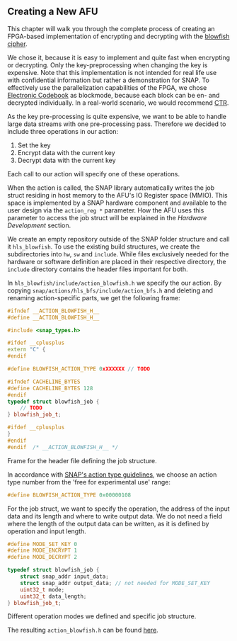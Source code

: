 ## Creating a New AFU

This chapter will walk you through the complete process of creating an FPGA-based implementation of encrypting and decrypting with the [blowfish cipher](https://en.wikipedia.org/wiki/Blowfish_\(cipher\)).

We chose it, because it is easy to implement and quite fast when encrypting or decrypting. Only the key-preprocessing when changing the key is expensive. Note that this implementation is not intended for real life use with confidential information but rather a demonstration for SNAP. To effectively use the parallelization capabilities of the FPGA, we chose [Electronic Codebook](https://en.wikipedia.org/wiki/Block_cipher_mode_of_operation#Electronic_Codebook_.28ECB.29) as blockmode, because each block can be en- and decrypted individually. In a real-world scenario, we would recommend [CTR](https://en.wikipedia.org/wiki/Block_cipher_mode_of_operation#Counter_.28CTR.29).

As the key pre-processing is quite expensive, we want to be able to handle large data streams with one pre-processing pass. Therefore we decided to include three operations in our action:

1. Set the key
1. Encrypt data with the current key
1. Decrypt data with the current key

Each call to our action will specify one of these operations.
<div class="brainbox"><span>
When the action is called, the SNAP library automatically writes the job struct residing in host memory to the AFU's IO Register space (MMIO). This space is implemented by a SNAP hardware component and available to the user design via the <code>action_reg *</code> parameter. How the AFU uses this parameter to access the job struct will be explained in the <em>Hardware Development</em> section. 
</span></div>

We create an empty repository outside of the SNAP folder structure and call it `hls_blowfish`. To use the existing build structures, we create the subdirectories into `hw`, `sw` and `include`. While files exclusively needed for the hardware or software definition are placed in their respective directory, the `include` directory contains the header files important for both.

In `hls_blowfish/include/action_blowfish.h` we specify the our action. By copying `snap/actions/hls_bfs/include/action_bfs.h` and deleting and renaming action-specific parts, we get the following frame:

```cpp
#ifndef __ACTION_BLOWFISH_H__
#define __ACTION_BLOWFISH_H__

#include <snap_types.h>

#ifdef __cplusplus
extern "C" {
#endif

#define BLOWFISH_ACTION_TYPE 0xXXXXXX // TODO

#ifndef CACHELINE_BYTES
#define CACHELINE_BYTES 128
#endif
typedef struct blowfish_job {
    // TODO
} blowfish_job_t;

#ifdef __cplusplus
}
#endif
#endif	/* __ACTION_BLOWFISH_H__ */
```
<p class="figure-caption">Frame for the header file defining the job structure.
</p>

In accordance with [SNAP's action type guidelines](https://github.com/open-power/snap/blob/master/ActionTypes.md), we choose an action type number from the 'free for experimental use' range:

```cpp
#define BLOWFISH_ACTION_TYPE 0x00000108
```

For the job struct, we want to specify the operation, the address of the input data and its length and where to write output data. We do not need a field where the length of the output data can be written, as it is defined by operation and input length.

```cpp
#define MODE_SET_KEY 0
#define MODE_ENCRYPT 1
#define MODE_DECRYPT 2

typedef struct blowfish_job {
    struct snap_addr input_data;
    struct snap_addr output_data; // not needed for MODE_SET_KEY
    uint32_t mode;
    uint32_t data_length;
} blowfish_job_t;
```
<p class="figure-caption">Different operation modes we defined and specific job structure.
</p>

The resulting `action_blowfish.h` can be found [here](https://github.com/ldurdel/hls_blowfish/blob/master/include/action_blowfish.h).